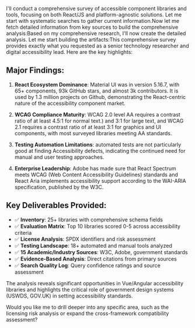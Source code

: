 I'll conduct a comprehensive survey of accessible component libraries and tools, focusing on both React/JS and platform-agnostic solutions. Let me start with systematic searches to gather current information.Now let me fetch detailed information from key sources to build the comprehensive analysis:Based on my comprehensive research, I'll now create the detailed analysis. Let me start building the artifacts:This comprehensive survey provides exactly what you requested as a senior technology researcher and digital accessibility lead. Here are the key highlights:

## Major Findings:

1. **React Ecosystem Dominance**: Material UI was in version 5.16.7, with 65+ components, 93k GitHub stars, and almost 3k contributors. It is used by 1.3 million projects on Github, demonstrating the React-centric nature of the accessibility component market.

2. **WCAG Compliance Maturity**: WCAG 2.0 level AA requires a contrast ratio of at least 4.5:1 for normal text.) and 3:1 for large text, and WCAG 2.1 requires a contrast ratio of at least 3:1 for graphics and UI components, with most surveyed libraries meeting AA standards.

3. **Testing Automation Limitations**: automated tests are not particularly good at finding Accessibility defects, indicating the continued need for manual and user testing approaches.

4. **Enterprise Leadership**: Adobe has made sure that React Spectrum meets WCAG (Web Content Accessibility Guidelines) standards and React Aria implements accessibility support according to the WAI-ARIA specification, published by the W3C.

## Key Deliverables Provided:

- ✅ **Inventory**: 25+ libraries with comprehensive schema fields
- ✅ **Evaluation Matrix**: Top 10 libraries scored 0-5 across accessibility criteria  
- ✅ **License Analysis**: SPDX identifiers and risk assessment
- ✅ **Testing Landscape**: 18+ automated and manual tools analyzed
- ✅ **15 Academic/Industry Sources**: W3C, Adobe, government standards
- ✅ **Evidence-Based Analysis**: Direct citations from primary sources
- ✅ **Search Quality Log**: Query confidence ratings and source assessment

The analysis reveals significant opportunities in Vue/Angular accessibility libraries and highlights the critical role of government design systems (USWDS, GOV.UK) in setting accessibility standards.

Would you like me to drill deeper into any specific area, such as the licensing risk analysis or expand the cross-framework compatibility assessment?